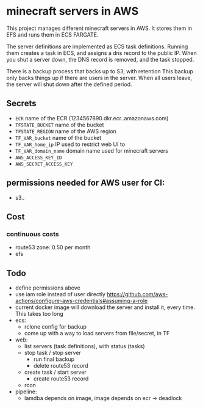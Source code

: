 # minecraft servers in AWS
This project manages different minecraft servers in AWS.
It stores them in EFS and runs them in ECS FARGATE.

The server definitions are implemented as ECS task definitions.
Running them creates a task in ECS, and assigns a dns record to the public IP.
When you shut a server down, the DNS record is removed, and the task stopped.

There is a backup process that backs up to S3, with retention
This backup only backs things up if there are users in the server.
When all users leave, the server will shut down after the defined period.

## Secrets
* `ECR` name of the ECR (1234567890.dkr.ecr.<region>.amazonaws.com)
* `TFSTATE_BUCKET` name of the bucket
* `TFSTATE_REGION` name of the AWS region
* `TF_VAR_bucket` name of the bucket
* `TF_VAR_home_ip` IP used to restrict web UI to
* `TF_VAR_domain_name` domain name used for minecraft servers
* `AWS_ACCESS_KEY_ID`
* `AWS_SECRET_ACCESS_KEY`

## permissions needed for AWS user for CI:
* s3..

## Cost
### continuous costs
- route53 zone: 0.50 per month
- efs

## Todo
- define permissions above
- use iam role instead of user directly https://github.com/aws-actions/configure-aws-credentials#assuming-a-role
- current docker image will download the server and install it, every time. This takes too long
- ecs:
  - rclone config for backup
  - come up with a way to load servers from file/secret, in TF
- web:
  - list servers (task definitions), with status (tasks)
  - stop task / stop server
    - run final backup
    - delete route53 record
  - create task / start server
    - create route53 record
  - rcon
- pipeline:
  - lamdba depends on image, image depends on ecr -> deadlock
